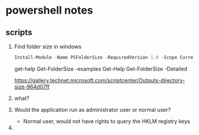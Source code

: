 # powershell notes

## scripts

1. Find folder size in windows

    ```powershell
    Install-Module -Name PSFolderSize -RequiredVersion 1.0 -Scope CurrentUser
    ```

    get-help Get-FolderSize -examples
    Get-Help Get-FolderSize -Detailed

    https://gallery.technet.microsoft.com/scriptcenter/Outputs-directory-size-964d07ff

2. what?

3. Would the application run as administrator user or normal user?
    * Normal user, would not have rights to query the HKLM registry keys
    
4. 
